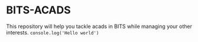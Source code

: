 # BITS-ACADS
This repository will help you tackle acads in BITS while managing your other interests.
`console.log('Hello world')`

